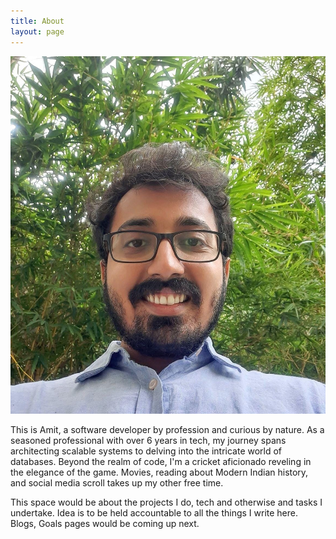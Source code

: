 ```yaml
---
title: About
layout: page
---
```

![Profile Image](assets/images/about.jpeg)

<p>This is Amit, a software developer by profession and curious by nature. As a seasoned professional with over 6 years in tech, my journey spans architecting scalable systems to delving into the intricate world of databases. Beyond the realm of code, I'm a cricket aficionado reveling in the elegance of the game. Movies, reading about Modern Indian history, and social media scroll takes up my other free time. </p>

<p>This space would be about the projects I do, tech and otherwise and tasks I undertake. Idea is to be held accountable to all the things I write here. Blogs, Goals pages would be coming up next.</p>

<!-- <h2>Skills</h2>

<ul class="skill-list">
	<li>C/C++</li>
	<li>Java</li>
	<li>Python</li>
	<li>Rscript</li>
	<li>Git</li>
	<li>Algorithms</li>
	<li>Mathematics(Statistics, Algebra, Graph Theory)</li>
</ul> -->

<!--<h2>Projects</h2>

<ul>
	<li><a href="https://github.com/">Lorem Lorem</a></li>
	<li><a href="https://github.com/">Ipsum Dolor</a></li>
	<li><a href="https://github.com/">Dolor Lorem</a></li>
</ul>
-->
